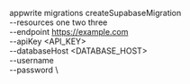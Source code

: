 appwrite migrations createSupabaseMigration \
        --resources one two three \
        --endpoint https://example.com \
        --apiKey <API_KEY> \
        --databaseHost <DATABASE_HOST> \
        --username <USERNAME> \
        --password <PASSWORD> \

